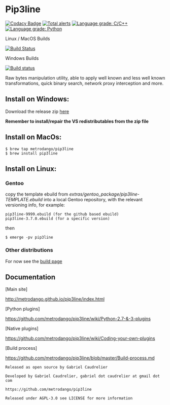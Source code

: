 # Pip3line

[![Codacy Badge](https://api.codacy.com/project/badge/Grade/570b18ced7044b7193d49fc1c9409316)](https://www.codacy.com/app/metrodango/pip3line?utm_source=github.com&amp;utm_medium=referral&amp;utm_content=metrodango/pip3line&amp;utm_campaign=Badge_Grade)
[![Total alerts](https://img.shields.io/lgtm/alerts/g/metrodango/pip3line.svg?logo=lgtm&logoWidth=18)](https://lgtm.com/projects/g/metrodango/pip3line/alerts/)
[![Language grade: C/C++](https://img.shields.io/lgtm/grade/cpp/g/metrodango/pip3line.svg?logo=lgtm&logoWidth=18)](https://lgtm.com/projects/g/metrodango/pip3line/context:cpp)
[![Language grade: Python](https://img.shields.io/lgtm/grade/python/g/metrodango/pip3line.svg?logo=lgtm&logoWidth=18)](https://lgtm.com/projects/g/metrodango/pip3line/context:python)

Linux / MacOS Builds

[![Build Status](https://travis-ci.org/metrodango/pip3line.svg?branch=master)](https://travis-ci.org/metrodango/pip3line)

Windows Builds

[![Build status](https://ci.appveyor.com/api/projects/status/5ck7rc2sq4py9u39/branch/master?svg=true)](https://ci.appveyor.com/project/metrodango/pip3line/branch/master)

Raw bytes manipulation utility, able to apply well known and less well known transformations, quick binary search, network proxy interception and more.

## Install on Windows:

Download the release zip [here](https://github.com/metrodango/pip3line/releases)

**Remember to install/repair the VS redistributables from the zip file**

## Install on MacOs:

~~~
$ brew tap metrodango/pip3line
$ brew install pip3line
~~~

## Install on Linux:

### Gentoo

copy the template ebuild from *extras/gentoo_package/pip3line-TEMPLATE.ebuild*  into a local Gentoo repository, with the relevant versioning info, for example:

~~~
pip3line-9999.ebuild (for the github based ebuild)
pip3line-3.7.0.ebuild (for a specific version)
~~~

then

~~~
$ emerge -pv pip3line
~~~

### Other distributions

For now see the [build page](https://github.com/metrodango/pip3line/blob/master/Build-process.md)

## Documentation

[Main site]

http://metrodango.github.io/pip3line/index.html

[Python plugins]

https://github.com/metrodango/pip3line/wiki/Python-2.7-&-3-plugins

[Native plugins]

https://github.com/metrodango/pip3line/wiki/Coding-your-own-plugins

[Build process]

https://github.com/metrodango/pip3line/blob/master/Build-process.md

~~~
Released as open source by Gabriel Caudrelier

Developed by Gabriel Caudrelier, gabriel dot caudrelier at gmail dot com

https://github.com/metrodango/pip3line

Released under AGPL-3.0 see LICENSE for more information
~~~



